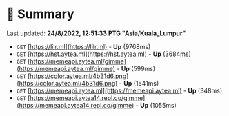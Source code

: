 # 📖 Summary
Last updated: **24/8/2022, 12:51:33 PTG "Asia/Kuala_Lumpur"**

- `GET` [https://lilr.ml](https://lilr.ml) - **Up** (9768ms)
- `GET` [https://hst.aytea.ml](https://hst.aytea.ml) - **Up** (3684ms)
- `GET` [https://memeapi.aytea.ml/gimme](https://memeapi.aytea.ml/gimme) - **Up** (599ms)
- `GET` [https://color.aytea.ml/4b31d6.png](https://color.aytea.ml/4b31d6.png) - **Up** (1541ms)
- `GET` [https://memeapi.aytea.ml](https://memeapi.aytea.ml) - **Up** (348ms)
- `GET` [https://memeapi.aytea14.repl.co/gimme](https://memeapi.aytea14.repl.co/gimme) - **Up** (1055ms)

